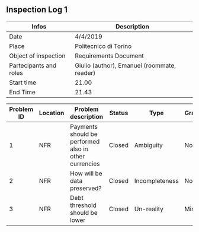 ## Inspection Log 1
| **Infos** | **Description** |
| --- | -- |
| Date | 4/4/2019 |
| Place | Politecnico di Torino|
| Object of inspection| Requirements Document| 
| Partecipants and roles| Giulio (author), Emanuel (roommate, reader) | 
| Start time | 21.00 |
| End Time | 21.43| 



| Problem ID | Location | Problem description | Status | Type | Gravity |
| ---------- | -------- | ------------------- | ------ | ---- | ------- |
|     1      |   NFR    | Payments should be performed also in other currencies   |  Closed  | Ambiguity      | Normal |
|     2      |   NFR    | How will be data preserved?                             |  Closed  | Incompleteness | Normal |
|     3      |   NFR    | Debt threshold should be lower                          |  Closed  | Un-reality     | Minor  |
